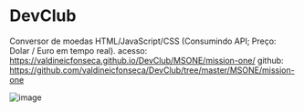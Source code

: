 # DevClub

Conversor de moedas
HTML/JavaScript/CSS (Consumindo API; Preço: Dolar / Euro em tempo real).
acesso: https://valdineicfonseca.github.io/DevClub/MSONE/mission-one/
github: https://github.com/valdineicfonseca/DevClub/tree/master/MSONE/mission-one

![image](https://user-images.githubusercontent.com/20301001/150564828-24eda5fc-994f-462d-bf1b-65da29d5ca59.png)
